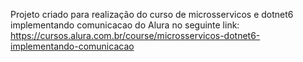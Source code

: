 Projeto criado para realização do curso de microsservicos e dotnet6 implementando comunicacao do Alura no seguinte link: https://cursos.alura.com.br/course/microsservicos-dotnet6-implementando-comunicacao
